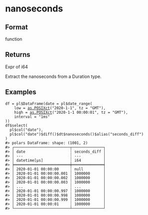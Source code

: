 # nanoseconds

## Format

function

## Returns

Expr of i64

Extract the nanoseconds from a Duration type.

## Examples

<pre class='r-example'><code><span class='r-in'><span><span class='va'>df</span> <span class='op'>=</span> <span class='va'>pl</span><span class='op'>$</span><span class='fu'>DataFrame</span><span class='op'>(</span>date <span class='op'>=</span> <span class='va'>pl</span><span class='op'>$</span><span class='fu'>date_range</span><span class='op'>(</span></span></span>
<span class='r-in'><span>    low <span class='op'>=</span> <span class='fu'><a href='https://rdrr.io/r/base/as.POSIXlt.html'>as.POSIXct</a></span><span class='op'>(</span><span class='st'>"2020-1-1"</span>, tz <span class='op'>=</span> <span class='st'>"GMT"</span><span class='op'>)</span>,</span></span>
<span class='r-in'><span>    high <span class='op'>=</span> <span class='fu'><a href='https://rdrr.io/r/base/as.POSIXlt.html'>as.POSIXct</a></span><span class='op'>(</span><span class='st'>"2020-1-1 00:00:01"</span>, tz <span class='op'>=</span> <span class='st'>"GMT"</span><span class='op'>)</span>,</span></span>
<span class='r-in'><span>    interval <span class='op'>=</span> <span class='st'>"1ms"</span></span></span>
<span class='r-in'><span><span class='op'>)</span><span class='op'>)</span></span></span>
<span class='r-in'><span><span class='va'>df</span><span class='op'>$</span><span class='fu'>select</span><span class='op'>(</span></span></span>
<span class='r-in'><span>  <span class='va'>pl</span><span class='op'>$</span><span class='fu'>col</span><span class='op'>(</span><span class='st'>"date"</span><span class='op'>)</span>,</span></span>
<span class='r-in'><span>  <span class='va'>pl</span><span class='op'>$</span><span class='fu'>col</span><span class='op'>(</span><span class='st'>"date"</span><span class='op'>)</span><span class='op'>$</span><span class='fu'>diff</span><span class='op'>(</span><span class='op'>)</span><span class='op'>$</span><span class='va'>dt</span><span class='op'>$</span><span class='fu'>nanoseconds</span><span class='op'>(</span><span class='op'>)</span><span class='op'>$</span><span class='fu'>alias</span><span class='op'>(</span><span class='st'>"seconds_diff"</span><span class='op'>)</span></span></span>
<span class='r-in'><span><span class='op'>)</span></span></span>
<span class='r-out co'><span class='r-pr'>#&gt;</span> polars DataFrame: shape: (1001, 2)</span>
<span class='r-out co'><span class='r-pr'>#&gt;</span> ┌─────────────────────────┬──────────────┐</span>
<span class='r-out co'><span class='r-pr'>#&gt;</span> │ date                    ┆ seconds_diff │</span>
<span class='r-out co'><span class='r-pr'>#&gt;</span> │ ---                     ┆ ---          │</span>
<span class='r-out co'><span class='r-pr'>#&gt;</span> │ datetime[μs]            ┆ i64          │</span>
<span class='r-out co'><span class='r-pr'>#&gt;</span> ╞═════════════════════════╪══════════════╡</span>
<span class='r-out co'><span class='r-pr'>#&gt;</span> │ 2020-01-01 00:00:00     ┆ null         │</span>
<span class='r-out co'><span class='r-pr'>#&gt;</span> │ 2020-01-01 00:00:00.001 ┆ 1000000      │</span>
<span class='r-out co'><span class='r-pr'>#&gt;</span> │ 2020-01-01 00:00:00.002 ┆ 1000000      │</span>
<span class='r-out co'><span class='r-pr'>#&gt;</span> │ 2020-01-01 00:00:00.003 ┆ 1000000      │</span>
<span class='r-out co'><span class='r-pr'>#&gt;</span> │ ...                     ┆ ...          │</span>
<span class='r-out co'><span class='r-pr'>#&gt;</span> │ 2020-01-01 00:00:00.997 ┆ 1000000      │</span>
<span class='r-out co'><span class='r-pr'>#&gt;</span> │ 2020-01-01 00:00:00.998 ┆ 1000000      │</span>
<span class='r-out co'><span class='r-pr'>#&gt;</span> │ 2020-01-01 00:00:00.999 ┆ 1000000      │</span>
<span class='r-out co'><span class='r-pr'>#&gt;</span> │ 2020-01-01 00:00:01     ┆ 1000000      │</span>
<span class='r-out co'><span class='r-pr'>#&gt;</span> └─────────────────────────┴──────────────┘</span>
 </code></pre>